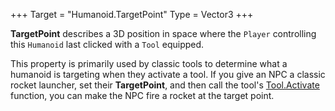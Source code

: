 +++
Target = "Humanoid.TargetPoint"
Type = Vector3
+++

**TargetPoint** describes a 3D position in space where the `Player` controlling this `Humanoid` last clicked with a `Tool` equipped.This property is primarily used by classic tools to determine what a humanoid is targeting when they activate a tool. If you give an NPC a classic rocket launcher, set their **TargetPoint**, and then call the tool's [Tool.Activate](https://developer.roblox.com/api-reference/function/Tool/Activate) function, you can make the NPC fire a rocket at the target point.